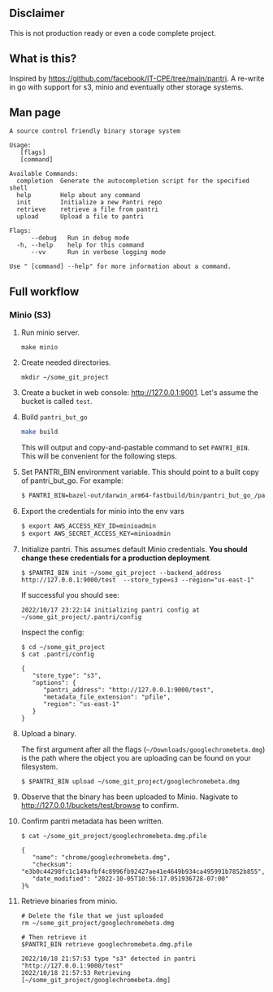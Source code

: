 ## **Disclaimer**

This is not production ready or even a code complete project.

## What is this?

Inspired by https://github.com/facebook/IT-CPE/tree/main/pantri. A re-write in go with support for s3, minio and eventually other storage systems.

## Man page

```
A source control friendly binary storage system

Usage:
   [flags]
   [command]

Available Commands:
  completion  Generate the autocompletion script for the specified shell
  help        Help about any command
  init        Initialize a new Pantri repo
  retrieve    retrieve a file from pantri
  upload      Upload a file to pantri

Flags:
      --debug   Run in debug mode
  -h, --help    help for this command
      --vv      Run in verbose logging mode

Use " [command] --help" for more information about a command.
```

## Full workflow

### Minio (S3)

1. Run minio server.
   ```shell
   make minio
   ```

1. Create needed directories.
   ```shell
   mkdir ~/some_git_project
   ```

1. Create a bucket in web console: http://127.0.0.1:9001. Let's assume the bucket is called `test`.

1. Build `pantri_but_go`

   ```bash
   make build
   ```

   This will output and copy-and-pastable command to set `PANTRI_BIN`. This will be convenient for the following steps.

1. Set PANTRI_BIN environment variable. This should point to a built copy of pantri_but_go. For example:

   ```bash
   $ PANTRI_BIN=bazel-out/darwin_arm64-fastbuild/bin/pantri_but_go_/pantri_but_go
   ```

1. Export the credentials for minio into the env vars

   ```bash
   $ export AWS_ACCESS_KEY_ID=minioadmin
   $ export AWS_SECRET_ACCESS_KEY=minioadmin
   ```

1. Initialize pantri. This assumes default Minio credentials. **You should change these credentials for a production deployment**.

   ```shell
   $ $PANTRI_BIN init ~/some_git_project --backend_address http://127.0.0.1:9000/test  --store_type=s3 --region="us-east-1"
   ```
   If successful you should see:
   ```
   2022/10/17 23:22:14 initializing pantri config at ~/some_git_project/.pantri/config
   ```

   Inspect the config:
   ```shell
   $ cd ~/some_git_project
   $ cat .pantri/config
   ```

   ```
   {
      "store_type": "s3",
      "options": {
         "pantri_address": "http://127.0.0.1:9000/test",
         "metadata_file_extension": "pfile",
         "region": "us-east-1"
      }
   }
   ```

1. Upload a binary.

   The first argument after all the flags (`~/Downloads/googlechromebeta.dmg`) is the path where the object you are uploading can be found on your filesystem.

   ```shell
   $ $PANTRI_BIN upload ~/some_git_project/googlechromebeta.dmg
   ```

1. Observe that the binary has been uploaded to Minio. Nagivate to http://127.0.0.1/buckets/test/browse to confirm.

1. Confirm pantri metadata has been written.
   ```shell
   $ cat ~/some_git_project/googlechromebeta.dmg.pfile
   ```

   ```
   {
      "name": "chrome/googlechromebeta.dmg",
      "checksum": "e3b0c44298fc1c149afbf4c8996fb92427ae41e4649b934ca495991b7852b855",
      "date_modified": "2022-10-05T10:56:17.051936728-07:00"
   }%
   ```

1. Retrieve binaries from minio.

   ```shell
   # Delete the file that we just uploaded
   rm ~/some_git_project/googlechromebeta.dmg

   # Then retrieve it
   $PANTRI_BIN retrieve googlechromebeta.dmg.pfile

   2022/10/18 21:57:53 type "s3" detected in pantri "http://127.0.0.1:9000/test"
   2022/10/18 21:57:53 Retrieving [~/some_git_project/googlechromebeta.dmg]
   ```

